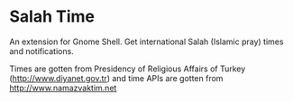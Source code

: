 # Salah Time
An extension for Gnome Shell. 
Get international Salah (Islamic pray) times and notifications.

Times are gotten from Presidency of Religious Affairs of Turkey (http://www.diyanet.gov.tr) and time APIs are gotten from http://www.namazvaktim.net

